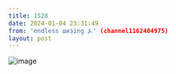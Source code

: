 ```yaml
---
title: 1528
date: 2024-01-04 23:31:49
from: 'endless шизing ⍼' (channel1162404975)
layout: post
---
```


![image](photos/photo_211@04-01-2024_23-31-49.jpg)


